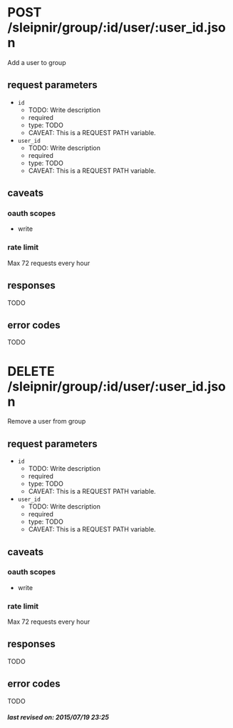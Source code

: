 # POST /sleipnir/group/:id/user/:user_id.json

Add a user to group

## request parameters

- `id`
  - TODO: Write description
  - required
  - type: TODO
  - CAVEAT: This is a REQUEST PATH variable.
- `user_id`
  - TODO: Write description
  - required
  - type: TODO
  - CAVEAT: This is a REQUEST PATH variable.

## caveats

### oauth scopes

- write

### rate limit

Max 72 requests every hour

## responses

TODO

## error codes

TODO

# DELETE /sleipnir/group/:id/user/:user_id.json

Remove a user from group

## request parameters

- `id`
  - TODO: Write description
  - required
  - type: TODO
  - CAVEAT: This is a REQUEST PATH variable.
- `user_id`
  - TODO: Write description
  - required
  - type: TODO
  - CAVEAT: This is a REQUEST PATH variable.

## caveats

### oauth scopes

- write

### rate limit

Max 72 requests every hour

## responses

TODO

## error codes

TODO

##### last revised on: 2015/07/19 23:25
